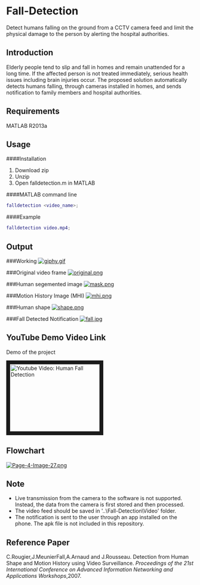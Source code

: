 # Fall-Detection
Detect humans falling on the ground from a CCTV camera feed and limit the physical damage to the person by alerting the hospital authorities.

Introduction
------------
Elderly people tend to slip and fall in homes and remain unattended for a long time. 
If the affected person is not treated immediately, serious health issues including brain injuries occur. 
The proposed solution automatically detects humans falling, through cameras installed in homes, and sends notification to family members and hospital authorities.

Requirements
------------
MATLAB R2013a

Usage 
-----

####Installation

1. Download zip 
2. Unzip 
3. Open falldetection.m in MATLAB 

####MATLAB command line
```matlab
falldetection <video_name>;
```
####Example
```matlab
falldetection video.mp4;
```

Output
------
###Working
[![giphy.gif](https://s4.postimg.org/49t4relod/giphy.gif)](https://postimg.org/image/qlqxksks9/)

###Original video frame
[![original.png](https://s3.postimg.org/esn2yx6eb/original.png)](https://postimg.org/image/5kuui7zbz/)

###Human segemented image
[![mask.png](https://s3.postimg.org/3m989kdgz/mask.png)](https://postimg.org/image/yt7vdh1db/)

###Motion History Image (MHI)
[![mhi.png](https://s3.postimg.org/vqsn37f1v/mhi.png)](https://postimg.org/image/rhnx11bsf/)

###Human shape
[![shape.png](https://s4.postimg.org/576uymvyl/shape.png)](https://postimg.org/image/xk2cp3hop/)

###Fall Detected Notification
[![fall.jpg](https://s3.postimg.org/6aagwho5f/fall.jpg)](https://postimg.org/image/tbr228nsv/)

YouTube Demo Video Link
------------------
Demo of the project

<a href="http://www.youtube.com/watch?feature=player_embedded&v=LdoLniUSOaA
" target="_blank"><img src="http://img.youtube.com/vi/LdoLniUSOaA/0.jpg" 
alt="Youtube Video: Human Fall Detection" width="240" height="180" border="10" /></a>

Flowchart
---------
[![Page-4-Image-27.png](https://s4.postimg.org/lfue0o4fh/Page_4_Image_27.png)](https://postimg.org/image/8og7u5und/)

Note
----
* Live transmission from the camera to the software is not supported. Instead, the data from the camera is first stored and then processed.
* The video feed should be saved in '..\Fall-Detection\Video' folder.
* The notification is sent to the user through an app installed on the phone. The apk file is not included in this repository.

Reference Paper
---------------
C.Rougier,J.MeunierFall,A.Arnaud and J.Rousseau. Detection from Human Shape and Motion History using Video Surveillance. *Proceedings of the 21st International Conference on Advanced Information Networking and Applications Workshops*,2007. 





